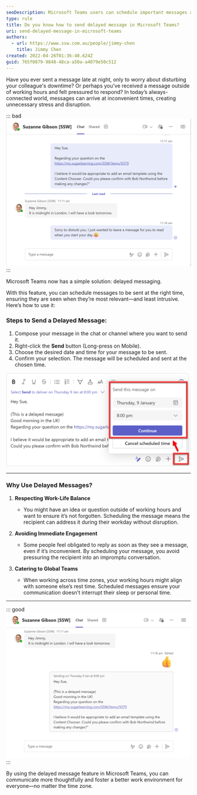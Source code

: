 ```yaml
---
seoDescription: Microsoft Teams users can schedule important messages and reminders with Send Later, a convenient built-in tool that allows for exact date and time control.
type: rule
title: Do you know how to send delayed message in Microsoft Teams?
uri: send-delayed-message-in-microsoft-teams
authors:
  - url: https://www.ssw.com.au/people/jimmy-chen
    title: Jimmy Chen
created: 2022-04-26T01:36:40.624Z
guid: 765f0879-9848-48ca-a50a-a4079e50c512
---
```


Have you ever sent a message late at night, only to worry about disturbing your colleague's downtime? Or perhaps you’ve received a message outside of working hours and felt pressured to respond? In today’s always-connected world, messages can arrive at inconvenient times, creating unnecessary stress and disruption. 

::: bad
![Figure: Bad example - Sending Teams message outside of Sue's working hours](Delayed-Message-Bad-Example.png)
:::

<!--endintro-->

Microsoft Teams now has a simple solution: delayed messaging.

With this feature, you can schedule messages to be sent at the right time, ensuring they are seen when they’re most relevant—and least intrusive. Here’s how to use it:

### Steps to Send a Delayed Message:

1. Compose your message in the chat or channel where you want to send it.
2. Right-click the **Send** button (Long-press on Mobile).
3. Choose the desired date and time for your message to be sent.
4. Confirm your selection. The message will be scheduled and sent at the chosen time.

![Figure: How to send a Delayed Message in Microsoft Teams](Delayed-Message-Steps.png)

---

### Why Use Delayed Messages?

1. **Respecting Work-Life Balance**

   - You might have an idea or question outside of working hours and want to ensure it’s not forgotten. Scheduling the message means the recipient can address it during their workday without disruption.

2. **Avoiding Immediate Engagement**

   - Some people feel obligated to reply as soon as they see a message, even if it’s inconvenient. By scheduling your message, you avoid pressuring the recipient into an impromptu conversation.

3. **Catering to Global Teams**

   - When working across time zones, your working hours might align with someone else’s rest time. Scheduled messages ensure your communication doesn’t interrupt their sleep or personal time.

---

::: good
![Figure: Good example - Sending a delayed message to Sue that is to be received at 9 am UK Timezone](Delayed-Message-Good-Example.png)
:::

By using the delayed message feature in Microsoft Teams, you can communicate more thoughtfully and foster a better work environment for everyone—no matter the time zone.
